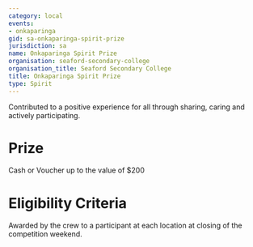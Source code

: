 ```yaml
---
category: local
events:
- onkaparinga
gid: sa-onkaparinga-spirit-prize
jurisdiction: sa
name: Onkaparinga Spirit Prize
organisation: seaford-secondary-college
organisation_title: Seaford Secondary College
title: Onkaparinga Spirit Prize
type: Spirit
---
```


Contributed to a positive experience for all through sharing, caring and actively participating.

# Prize
Cash or Voucher up to the value of $200

# Eligibility Criteria
Awarded by the crew to a participant at each location at closing of the competition weekend.